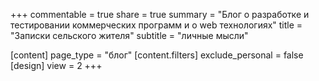 +++
commentable = true
share = true
summary = "Блог о разработке и тестировании коммерческих программ и о web технологиях"
title = "Записки сельского жителя"
subtitle = "личные мысли"


[content]
  page_type = "блог"
[content.filters]
  exclude_personal = false
[design]
  view = 2
+++
